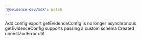 ```yaml
---
'@evidence-dev/sdk': patch
---
```


Add config export
getEvidenceConfig is no longer asynchronous
getEvidenceConfig supports passing a custom schema
Created unnestZodError util
